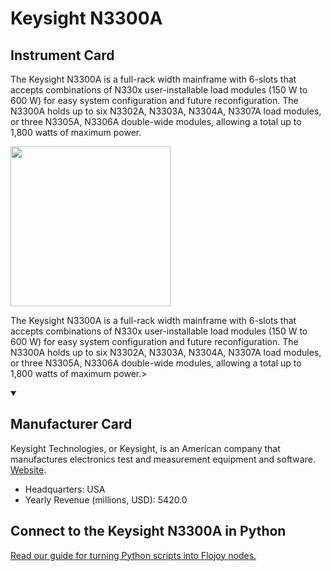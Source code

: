 
# Keysight N3300A

## Instrument Card

<div className="flex">

<div>

The Keysight N3300A is a full-rack width mainframe with 6-slots that accepts combinations of N330x user-installable load modules (150 W to 600 W) for easy system configuration and future reconfiguration. The N3300A holds up to six N3302A, N3303A, N3304A, N3307A load modules, or three N3305A, N3306A double-wide modules, allowing a total up to 1,800 watts of maximum power.

</div>

<img width="256" src="https://v5.airtableusercontent.com/v1/19/19/1691539200000/INJuOT8JrTTmbYYbSk_pLQ/dydYjYcn6yW5QC8szVV-9QwrtEq7PbIYRHNXA7VwuEBu1KvVypFJ3uKLbJNXqUJRqcoaKwscLvXIYCfhpiJLUhrDl9qEieMOIQc26aJ1RXU/nzxZ1YAMh9LiY1geFEoDzkpV3iug_2mI6mNzWNLEttE"/>

</div>

The Keysight N3300A is a full-rack width mainframe with 6-slots that accepts combinations of N330x user-installable load modules (150 W to 600 W) for easy system configuration and future reconfiguration. The N3300A holds up to six N3302A, N3303A, N3304A, N3307A load modules, or three N3305A, N3306A double-wide modules, allowing a total up to 1,800 watts of maximum power.>

<details open>
<summary><h2>Manufacturer Card</h2></summary>

Keysight Technologies, or Keysight, is an American company that manufactures electronics test and measurement equipment and software. <a href="https://www.keysight.com/us/en/home.html">Website</a>.

<ul>
  <li>Headquarters: USA</li>
  <li>Yearly Revenue (millions, USD): 5420.0</li>
</ul>
</details>

## Connect to the Keysight N3300A in Python

[Read our guide for turning Python scripts into Flojoy nodes.](https://docs.flojoy.ai/custom-nodes/creating-custom-node/)


